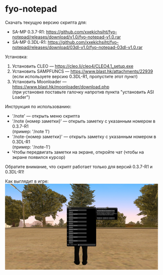 # fyo-notepad

Скачать текущую версию скрипта для:
  * SA-MP 0.3.7-R1: https://github.com/xxekichsiht/fyo-notepad/releases/download/v1.0/fyo-notepad-v1.0.rar
  * SA-MP 0.3DL-R1: https://github.com/xxekichsiht/fyo-notepad/releases/download/03dl-v1.0/fyo-notepad-03dl-v1.0.rar

Установка:
  1. Установить CLEO — https://cleo.li/cleo4/CLEO4.1_setup.exe  
  2. Установить SAMPFUNCS — https://www.blast.hk/attachments/22939  
     (если используете версию 0.3DL-R1, пропустите этот пункт)
  3. Установить Moonloader — https://www.blast.hk/moonloader/download.php  
     (при установке поставьте галочку напротив пункта "установить ASI Loader")

Инструкция по использованию:
  * '/note' — открыть меню скрипта
  * '/note {номер заметки}' — открыть заметку с указанным номером в 0.3.7-R1  
    (пример: '/note 1')
  * '/note-{номер заметки}' — открыть заметку с указанным номером в 0.3DL-R1  
    (пример: '/note-1')
  * Чтобы передвигать заметки на экране, откройте чат (чтобы на экране появился курсор)
    
Обратите внимание, что скрипт работает только для версий 0.3.7-R1 и 0.3DL-R1!

Как выглядит в игре:
![](example.jpg)
